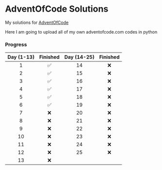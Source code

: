 # AdventOfCode Solutions
My solutions for [AdventOfCode](https://adventofcode.com)

Here I am going to upload all of my own adventofcode.com codes in python

### Progress
Day (1-13) | Finished | Day (14-25) | Finished
:---------:|:--------:|:---:|:----------------:|
1          | ✅        | 14          | ❌
2          | ✅        | 15          | ❌
3          | ✅        | 16          | ❌
4          | ✅        | 17          | ❌
5          | ✅        | 18          | ❌
6          | ✅        | 19          | ❌
7          | ❌        | 20          | ❌
8          | ❌        | 21          | ❌
9          | ❌        | 22          | ❌
10         | ❌        | 23          | ❌
11         | ❌        | 24          | ❌
12         | ❌        | 25          | ❌
13         | ❌
